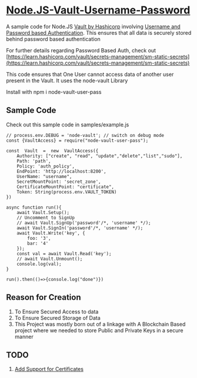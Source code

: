 
# [Node.JS-Vault-Username-Password](https://github.com/pratikpc/Node.JS-Vault-Username-Password)
A sample code for Node.JS [Vault by Hashicorp](https://www.hashicorp.com/products/vault) involving [Username and Password based Authentication](https://learn.hashicorp.com/vault/secrets-management/sm-static-secrets#step-1-enable-kv-secrets-engine). This ensures that all data is securely stored behind password based authentication

For further details regarding Password Based Auth, check out [https://learn.hashicorp.com/vault/secrets-management/sm-static-secrets](https://learn.hashicorp.com/vault/secrets-management/sm-static-secrets)

This code ensures that One User cannot access data of another user present in the Vault. It uses the node-vault Library

Install with npm i node-vault-user-pass
## Sample Code
Check out this sample code in samples/example.js

    // process.env.DEBUG = 'node-vault'; // switch on debug mode
    const {VaultAccess} = require("node-vault-user-pass");
    
    const  Vault  =  new  VaultAccess({
    	Authority: ["create", "read", "update","delete","list","sudo"],
    	Path: 'path',
    	Policy: 'auth_policy',
    	EndPoint: 'http://localhost:8200',
    	UserName: "username",
    	SecretMountPoint: 'secret_zone',
    	CertificateMountPoint: "certificate",
    	Token: String(process.env.VAULT_TOKEN)
    })
    
    async function run(){
    	await Vault.Setup();
    	// Uncomment to SignUp
    	// await Vault.SignUp('password'/*, 'username' */);
    	await Vault.SignIn('password'/*, 'username' */);
    	await Vault.Write('key', {
    		foo: '3',
    		bar: '4'
    	});
    	const val = await Vault.Read('key');
    	// await Vault.Unmount();
    	console.log(val);
    }
    
    run().then(()=>{console.log("done")})

## Reason for Creation
1. To Ensure Secured Access to data
2. To Ensure Secured Storage of Data
3. This Project was mostly born out of a linkage with A Blockchain Based project where we needed to store Public and Private Keys in a secure manner

## TODO
1. [Add Support for Certificates](https://www.vaultproject.io/api-docs/secret/pki/)
